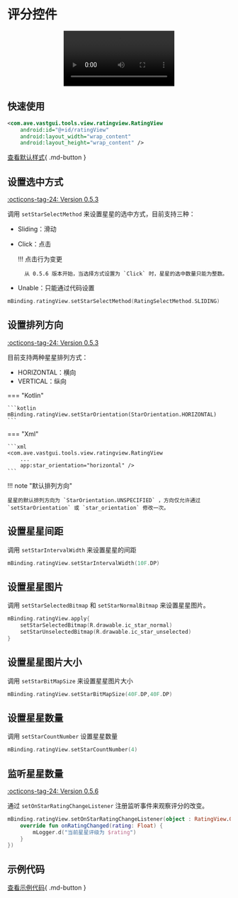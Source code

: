 # 评分控件

<center>
    <video width="250" controls="controls" autoplay="autoplay">
        <source src="../img/rating_view.mp4" type="video/mp4">
    </video>
</center>

## 快速使用

```xml
<com.ave.vastgui.tools.view.ratingview.RatingView
    android:id="@+id/ratingView"
    android:layout_width="wrap_content"
    android:layout_height="wrap_content" />
```

[查看默认样式](https://github.com/SakurajimaMaii/Android-Vast-Extension/blob/develop/libraries/VastTools/src/main/res/values/styles.xml){ .md-button }

## 设置选中方式

[:octicons-tag-24: Version 0.5.3](https://sakurajimamaii.github.io/AVE-DOC/version/tools/#053)

调用 `setStarSelectMethod` 来设置星星的选中方式，目前支持三种：

- Sliding：滑动
- Click：点击

    !!! 点击行为变更

        从 0.5.6 版本开始，当选择方式设置为 `Click` 时，星星的选中数量只能为整数。

- Unable：只能通过代码设置

```kotlin
mBinding.ratingView.setStarSelectMethod(RatingSelectMethod.SLIDING)
```

## 设置排列方向

[:octicons-tag-24: Version 0.5.3](https://sakurajimamaii.github.io/AVE-DOC/version/tools/#053)

目前支持两种星星排列方式：

- HORIZONTAL：横向
- VERTICAL：纵向

=== "Kotlin"

    ```kotlin
    mBinding.ratingView.setStarOrientation(StarOrientation.HORIZONTAL)
    ```

=== "Xml"

    ```xml
    <com.ave.vastgui.tools.view.ratingview.RatingView
        ...
        app:star_orientation="horizontal" />
    ```

!!! note "默认排列方向"

    星星的默认排列方向为 `StarOrientation.UNSPECIFIED` ，方向仅允许通过 `setStarOrientation` 或 `star_orientation` 修改一次。
 
## 设置星星间距

调用 `setStarIntervalWidth` 来设置星星的间距

```kotlin
mBinding.ratingView.setStarIntervalWidth(10F.DP)
```

## 设置星星图片

调用 `setStarSelectedBitmap` 和 `setStarNormalBitmap` 来设置星星图片。

```kotlin
mBinding.ratingView.apply{
    setStarSelectedBitmap(R.drawable.ic_star_normal)
    setStarUnselectedBitmap(R.drawable.ic_star_unselected)
}
```

## 设置星星图片大小

调用 `setStarBitMapSize` 来设置星星图片大小

```kotlin
mBinding.ratingView.setStarBitMapSize(40F.DP,40F.DP)
```

## 设置星星数量

调用 `setStarCountNumber` 设置星星数量

```kotlin
mBinding.ratingView.setStarCountNumber(4)
```

## 监听星星数量

[:octicons-tag-24: Version 0.5.6](https://sakurajimamaii.github.io/AVE-DOC/version/tools/#056)

通过 `setOnStarRatingChangeListener` 注册监听事件来观察评分的改变。

```kotlin
mBinding.ratingView.setOnStarRatingChangeListener(object : RatingView.OnStarRatingChangeListener {
    override fun onRatingChanged(rating: Float) {
        mLogger.d("当前星星评级为 $rating")
    }
})
```

## 示例代码

[查看示例代码](https://github.com/SakurajimaMaii/Android-Vast-Extension/blob/develop/app/src/main/kotlin/com/ave/vastgui/app/activity/view/RatingActivity.kt){ .md-button }

